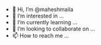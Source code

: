 - 👋 Hi, I’m @maheshmaila
- 👀 I’m interested in ...
- 🌱 I’m currently learning ...
- 💞️ I’m looking to collaborate on ...
- 📫 How to reach me ...

<!---
maheshmaila/maheshmaila is a ✨ special ✨ repository because its `README.md` (this file) appears on your GitHub profile.
You can click the Preview link to take a look at your changes.
--->
